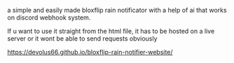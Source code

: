 a simple and easily made bloxflip rain notificator with a help of ai that works on discord webhook system.

If u want to use it straight from the html file, it has to be hosted on a live server or it wont be able to send requests obviously

https://devolus66.github.io/bloxflip-rain-notifier-website/
